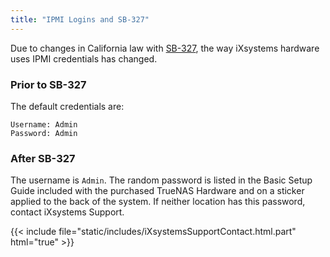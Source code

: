 ```yaml
---
title: "IPMI Logins and SB-327"
---
```


Due to changes in California law with [SB-327](https://leginfo.legislature.ca.gov/faces/billTextClient.xhtml?bill_id=201720180SB327), the way iXsystems hardware uses IPMI credentials has changed.

### Prior to SB-327

The default credentials are:
```
Username: Admin
Password: Admin
```

### After SB-327

The username is `Admin`.
The random password is listed in the Basic Setup Guide included with the purchased TrueNAS Hardware and on a sticker applied to the back of the system.
If neither location has this password, contact iXsystems Support.

{{< include file="static/includes/iXsystemsSupportContact.html.part" html="true" >}}
